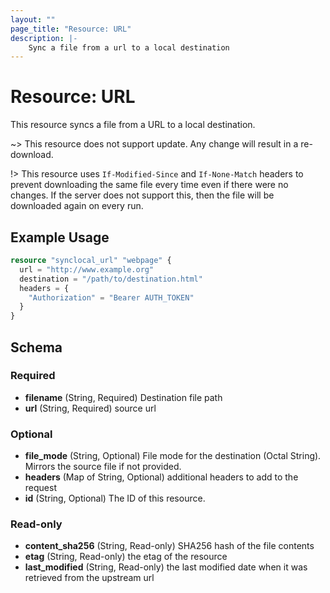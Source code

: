 ```yaml
---
layout: ""
page_title: "Resource: URL"
description: |-
    Sync a file from a url to a local destination
---
```


# Resource: URL

This resource syncs a file from a URL to a local destination.

~> This resource does not support update. Any change will result in a re-download.

!> This resource uses `If-Modified-Since` and `If-None-Match` headers to prevent downloading the same
file every time even if there were no changes. If the server does not support this, then the file will be downloaded
again on every run.

## Example Usage

```terraform
resource "synclocal_url" "webpage" {
  url = "http://www.example.org"
  destination = "/path/to/destination.html"
  headers = {
    "Authorization" = "Bearer AUTH_TOKEN"
  }
}
```

## Schema

### Required

- **filename** (String, Required) Destination file path
- **url** (String, Required) source url

### Optional

- **file_mode** (String, Optional) File mode for the destination (Octal String). Mirrors the source file if not provided.
- **headers** (Map of String, Optional) additional headers to add to the request
- **id** (String, Optional) The ID of this resource.

### Read-only

- **content_sha256** (String, Read-only) SHA256 hash of the file contents
- **etag** (String, Read-only) the etag of the resource
- **last_modified** (String, Read-only) the last modified date when it was retrieved from the upstream url
